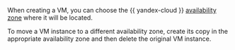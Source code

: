 When creating a VM, you can choose the {{ yandex-cloud }} [availability zone](../../overview/concepts/geo-scope.md) where it will be located.

To move a VM instance to a different availability zone, create its copy in the appropriate availability zone and then delete the original VM instance.